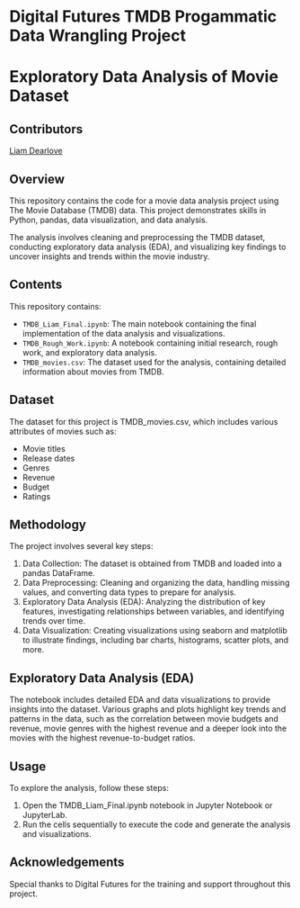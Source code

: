 # Digital Futures TMDB Progammatic Data Wrangling Project

# Exploratory Data Analysis of Movie Dataset

## Contributors
[Liam Dearlove](https://github.com/ldearlove)


## Overview

This repository contains the code for a movie data analysis project using The Movie Database (TMDB) data. This project demonstrates skills in Python, pandas, data visualization, and data analysis.

The analysis involves cleaning and preprocessing the TMDB dataset, conducting exploratory data analysis (EDA), and visualizing key findings to uncover insights and trends within the movie industry.

## Contents

This repository contains:
* `TMDB_Liam_Final.ipynb`: The main notebook containing the final implementation of the data analysis and visualizations.
* `TMDB_Rough_Work.ipynb`: A notebook containing initial research, rough work, and exploratory data analysis.
* `TMDB_movies.csv`: The dataset used for the analysis, containing detailed information about movies from TMDB.

## Dataset

The dataset for this project is TMDB_movies.csv, which includes various attributes of movies such as:
* Movie titles
* Release dates
* Genres
* Revenue
* Budget
* Ratings

## Methodology

The project involves several key steps:
1. Data Collection: The dataset is obtained from TMDB and loaded into a pandas DataFrame.
2. Data Preprocessing: Cleaning and organizing the data, handling missing values, and converting data types to prepare for analysis.
3. Exploratory Data Analysis (EDA): Analyzing the distribution of key features, investigating relationships between variables, and identifying trends over time.
4. Data Visualization: Creating visualizations using seaborn and matplotlib to illustrate findings, including bar charts, histograms, scatter plots, and more.

## Exploratory Data Analysis (EDA)

The notebook includes detailed EDA and data visualizations to provide insights into the dataset. Various graphs and plots highlight key trends and patterns in the data, such as the correlation between movie budgets and revenue, movie genres with the highest revenue and a deeper look into the movies with the highest revenue-to-budget ratios.

## Usage

To explore the analysis, follow these steps:
1. Open the TMDB_Liam_Final.ipynb notebook in Jupyter Notebook or JupyterLab.
2. Run the cells sequentially to execute the code and generate the analysis and visualizations.

## Acknowledgements

Special thanks to Digital Futures for the training and support throughout this project.